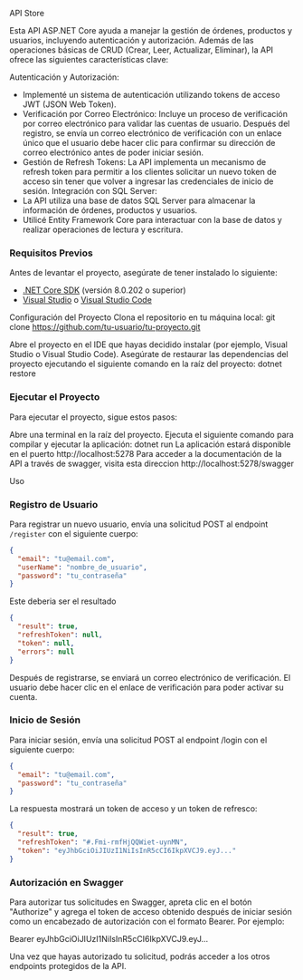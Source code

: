 API Store

Esta API ASP.NET Core ayuda a manejar la gestión de órdenes, productos y usuarios, incluyendo autenticación y autorización. Además de las operaciones básicas de CRUD (Crear, Leer, Actualizar, Eliminar), la API ofrece las siguientes características clave:

Autenticación y Autorización: 
- Implementé un sistema de autenticación utilizando tokens de acceso JWT (JSON Web Token).
- Verificación por Correo Electrónico: Incluye un proceso de verificación por correo electrónico para validar las cuentas de usuario. Después del registro, se envía un correo electrónico de verificación con un enlace único que el usuario debe hacer clic para confirmar su dirección de correo electrónico antes de poder iniciar sesión.
- Gestión de Refresh Tokens: La API implementa un mecanismo de refresh token para permitir a los clientes solicitar un nuevo token de acceso sin tener que volver a ingresar las credenciales de inicio de sesión.
Integración con SQL Server:
- La API utiliza una base de datos SQL Server para almacenar la información de órdenes, productos y usuarios. 
- Utilicé Entity Framework Core para interactuar con la base de datos y realizar operaciones de lectura y escritura.

### Requisitos Previos

Antes de levantar el proyecto, asegúrate de tener instalado lo siguiente:

- [.NET Core SDK](https://dotnet.microsoft.com/download) (versión 8.0.202 o superior)
- [Visual Studio](https://visualstudio.microsoft.com/) o [Visual Studio Code](https://code.visualstudio.com/)

Configuración del Proyecto
Clona el repositorio en tu máquina local:
git clone https://github.com/tu-usuario/tu-proyecto.git

Abre el proyecto en el IDE que hayas decidido instalar (por ejemplo, Visual Studio o Visual Studio Code).
Asegúrate de restaurar las dependencias del proyecto ejecutando el siguiente comando en la raíz del proyecto:
dotnet restore

### Ejecutar el Proyecto

Para ejecutar el proyecto, sigue estos pasos:

Abre una terminal en la raíz del proyecto.
Ejecuta el siguiente comando para compilar y ejecutar la aplicación:
dotnet run
La aplicación estará disponible en el puerto http://localhost:5278
Para acceder a la documentación de la API a través de swagger, visita esta direccion http://localhost:5278/swagger

Uso

### Registro de Usuario

Para registrar un nuevo usuario, envía una solicitud POST al endpoint `/register` con el siguiente cuerpo:

```json
{
  "email": "tu@email.com",
  "userName": "nombre_de_usuario",
  "password": "tu_contraseña"
}
```
Este deberia ser el resultado
```json
{
  "result": true,
  "refreshToken": null,
  "token": null,
  "errors": null
}
```
Después de registrarse, se enviará un correo electrónico de verificación. El usuario debe hacer clic en el enlace de verificación para poder activar su cuenta.

### Inicio de Sesión

Para iniciar sesión, envía una solicitud POST al endpoint /login con el siguiente cuerpo:
```json
{
  "email": "tu@email.com",
  "password": "tu_contraseña"
}
```
La respuesta mostrará un token de acceso y un token de refresco:
```json
{
  "result": true,
  "refreshToken": "#.Fmi-rmfHjQQWiet-uynMN",
  "token": "eyJhbGciOiJIUzI1NiIsInR5cCI6IkpXVCJ9.eyJ..."
}
```

### Autorización en Swagger

Para autorizar tus solicitudes en Swagger, apreta clic en el botón "Authorize" y agrega el token de acceso obtenido después de iniciar sesión como un encabezado de autorización con el formato Bearer. Por ejemplo:

Bearer eyJhbGciOiJIUzI1NiIsInR5cCI6IkpXVCJ9.eyJ...

Una vez que hayas autorizado tu solicitud, podrás acceder a los otros endpoints protegidos de la API.
